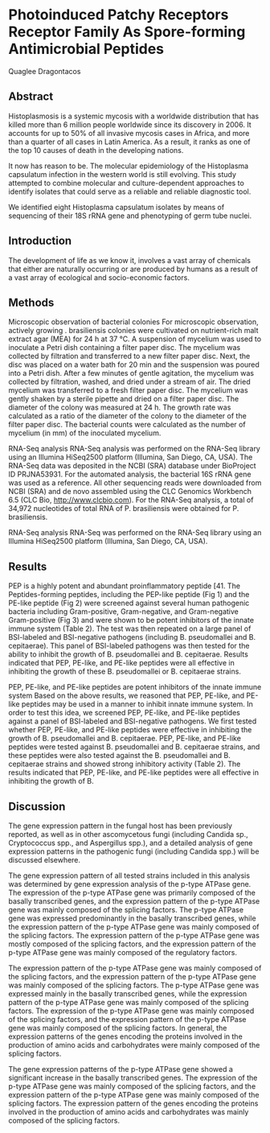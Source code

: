 # Photoinduced Patchy Receptors Receptor Family As Spore-forming Antimicrobial Peptides
Quaglee Dragontacos


## Abstract
Histoplasmosis is a systemic mycosis with a worldwide distribution that has killed more than 6 million people worldwide since its discovery in 2006. It accounts for up to 50% of all invasive mycosis cases in Africa, and more than a quarter of all cases in Latin America. As a result, it ranks as one of the top 10 causes of death in the developing nations.

It now has reason to be. The molecular epidemiology of the Histoplasma capsulatum infection in the western world is still evolving. This study attempted to combine molecular and culture-dependent approaches to identify isolates that could serve as a reliable and reliable diagnostic tool.

We identified eight Histoplasma capsulatum isolates by means of sequencing of their 18S rRNA gene and phenotyping of germ tube nuclei.


## Introduction
The development of life as we know it, involves a vast array of chemicals that either are naturally occurring or are produced by humans as a result of a vast array of ecological and socio-economic factors.


## Methods

Microscopic observation of bacterial colonies
For microscopic observation, actively growing . brasiliensis colonies were cultivated on nutrient-rich malt extract agar (MEA) for 24 h at 37 °C. A suspension of mycelium was used to inoculate a Petri dish containing a filter paper disc. The mycelium was collected by filtration and transferred to a new filter paper disc. Next, the disc was placed on a water bath for 20 min and the suspension was poured into a Petri dish. After a few minutes of gentle agitation, the mycelium was collected by filtration, washed, and dried under a stream of air. The dried mycelium was transferred to a fresh filter paper disc. The mycelium was gently shaken by a sterile pipette and dried on a filter paper disc. The diameter of the colony was measured at 24 h. The growth rate was calculated as a ratio of the diameter of the colony to the diameter of the filter paper disc. The bacterial counts were calculated as the number of mycelium (in mm) of the inoculated mycelium.

RNA-Seq analysis
RNA-Seq analysis was performed on the RNA-Seq library using an Illumina HiSeq2500 platform (Illumina, San Diego, CA, USA). The RNA-Seq data was deposited in the NCBI (SRA) database under BioProject ID PRJNA53931. For the automated analysis, the bacterial 16S rRNA gene was used as a reference. All other sequencing reads were downloaded from NCBI (SRA) and de novo assembled using the CLC Genomics Workbench 6.5 (CLC Bio, http://www.clcbio.com). For the RNA-Seq analysis, a total of 34,972 nucleotides of total RNA of P. brasiliensis were obtained for P. brasiliensis.

RNA-Seq analysis
RNA-Seq was performed on the RNA-Seq library using an Illumina HiSeq2500 platform (Illumina, San Diego, CA, USA).


## Results
PEP is a highly potent and abundant proinflammatory peptide [41. The Peptides-forming peptides, including the PEP-like peptide (Fig 1) and the PE-like peptide (Fig 2) were screened against several human pathogenic bacteria including Gram-positive, Gram-negative, and Gram-negative Gram-positive (Fig 3) and were shown to be potent inhibitors of the innate immune system (Table 2). The test was then repeated on a large panel of BSI-labeled and BSI-negative pathogens (including B. pseudomallei and B. cepitaerae). This panel of BSI-labeled pathogens was then tested for the ability to inhibit the growth of B. pseudomallei and B. cepitaerae. Results indicated that PEP, PE-like, and PE-like peptides were all effective in inhibiting the growth of these B. pseudomallei or B. cepitaerae strains.

PEP, PE-like, and PE-like peptides are potent inhibitors of the innate immune system
Based on the above results, we reasoned that PEP, PE-like, and PE-like peptides may be used in a manner to inhibit innate immune system. In order to test this idea, we screened PEP, PE-like, and PE-like peptides against a panel of BSI-labeled and BSI-negative pathogens. We first tested whether PEP, PE-like, and PE-like peptides were effective in inhibiting the growth of B. pseudomallei and B. cepitaerae. PEP, PE-like, and PE-like peptides were tested against B. pseudomallei and B. cepitaerae strains, and these peptides were also tested against the B. pseudomallei and B. cepitaerae strains and showed strong inhibitory activity (Table 2). The results indicated that PEP, PE-like, and PE-like peptides were all effective in inhibiting the growth of B.


## Discussion
The gene expression pattern in the fungal host has been previously reported, as well as in other ascomycetous fungi (including Candida sp., Cryptococcus spp., and Aspergillus spp.), and a detailed analysis of gene expression patterns in the pathogenic fungi (including Candida spp.) will be discussed elsewhere.

The gene expression pattern of all tested strains included in this analysis was determined by gene expression analysis of the p-type ATPase gene. The expression of the p-type ATPase gene was primarily composed of the basally transcribed genes, and the expression pattern of the p-type ATPase gene was mainly composed of the splicing factors. The p-type ATPase gene was expressed predominantly in the basally transcribed genes, while the expression pattern of the p-type ATPase gene was mainly composed of the splicing factors. The expression pattern of the p-type ATPase gene was mostly composed of the splicing factors, and the expression pattern of the p-type ATPase gene was mainly composed of the regulatory factors.

The expression pattern of the p-type ATPase gene was mainly composed of the splicing factors, and the expression pattern of the p-type ATPase gene was mainly composed of the splicing factors. The p-type ATPase gene was expressed mainly in the basally transcribed genes, while the expression pattern of the p-type ATPase gene was mainly composed of the splicing factors. The expression of the p-type ATPase gene was mainly composed of the splicing factors, and the expression pattern of the p-type ATPase gene was mainly composed of the splicing factors. In general, the expression patterns of the genes encoding the proteins involved in the production of amino acids and carbohydrates were mainly composed of the splicing factors.

The gene expression patterns of the p-type ATPase gene showed a significant increase in the basally transcribed genes. The expression of the p-type ATPase gene was mainly composed of the splicing factors, and the expression pattern of the p-type ATPase gene was mainly composed of the splicing factors. The expression pattern of the genes encoding the proteins involved in the production of amino acids and carbohydrates was mainly composed of the splicing factors.
